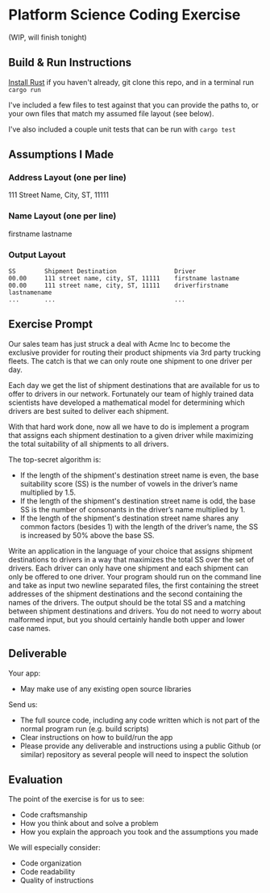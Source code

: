 # Platform Science Coding Exercise

(WIP, will finish tonight)

## Build & Run Instructions

[Install Rust](https://rustup.rs) if you haven't already, git clone this repo, and in a terminal run `cargo run`

I've included a few files to test against that you can provide the paths to, or your own files that match my assumed file layout (see below).

I've also included a couple unit tests that can be run with `cargo test`

## Assumptions I Made

### Address Layout (one per line)

111 Street Name, City, ST, 11111

### Name Layout (one per line)

firstname lastname

### Output Layout

```
SS        Shipment Destination                Driver
00.00     111 street name, city, ST, 11111    firstname lastname
00.00     111 street name, city, ST, 11111    driverfirstname lastnamename
...       ...                                 ...
```

## Exercise Prompt

Our sales team has just struck a deal with Acme Inc to become the exclusive provider for routing their product shipments via 3rd party trucking fleets. The catch is that we can only route one shipment to one driver per day.

Each day we get the list of shipment destinations that are available for us to offer to drivers in our network. Fortunately our team of highly trained data scientists have developed a mathematical model for determining which drivers are best suited to deliver each shipment.

With that hard work done, now all we have to do is implement a program that assigns each shipment destination to a given driver while maximizing the total suitability of all shipments to all drivers.

The top-secret algorithm is:

- If the length of the shipment's destination street name is even, the base suitability score (SS) is the number of vowels in the driver’s name multiplied by 1.5.
- If the length of the shipment's destination street name is odd, the base SS is the number of consonants in the driver’s name multiplied by 1.
- If the length of the shipment's destination street name shares any common factors (besides 1) with the length of the driver’s name, the SS is increased by 50% above the base SS.

Write an application in the language of your choice that assigns shipment destinations to drivers in a way that maximizes the total SS over the set of drivers. Each driver can only have one shipment and each shipment can only be offered to one driver. Your program should run on the command line and take as input two newline separated files, the first containing the street addresses of the shipment destinations and the second containing the names of the drivers. The output should be the total SS and a matching between shipment destinations and drivers. You do not need to worry about malformed input, but you should certainly handle both upper and lower case names.

## Deliverable

Your app:

- May make use of any existing open source libraries

Send us:

- The full source code, including any code written which is not part of the normal program run (e.g. build scripts)
- Clear instructions on how to build/run the app
- Please provide any deliverable and instructions using a public Github (or similar) repository as several people will need to inspect the solution

## Evaluation

The point of the exercise is for us to see:

- Code craftsmanship
- How you think about and solve a problem
- How you explain the approach you took and the assumptions you made

We will especially consider:

- Code organization
- Code readability
- Quality of instructions
